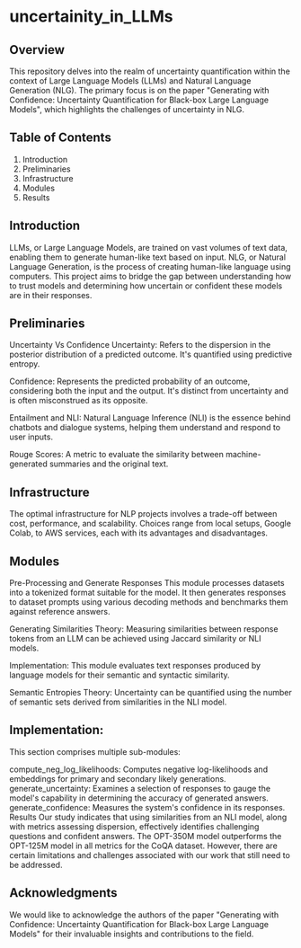 # uncertainity_in_LLMs

## Overview
This repository delves into the realm of uncertainty quantification within the context of Large Language Models (LLMs) and Natural Language Generation (NLG). The primary focus is on the paper "Generating with Confidence: Uncertainty Quantification for Black-box Large Language Models", which highlights the challenges of uncertainty in NLG.

## Table of Contents
1. Introduction
2. Preliminaries
3. Infrastructure
4. Modules
5. Results

## Introduction
LLMs, or Large Language Models, are trained on vast volumes of text data, enabling them to generate human-like text based on input. NLG, or Natural Language Generation, is the process of creating human-like language using computers. This project aims to bridge the gap between understanding how to trust models and determining how uncertain or confident these models are in their responses.

## Preliminaries
Uncertainty Vs Confidence
Uncertainty: Refers to the dispersion in the posterior distribution of a predicted outcome. It's quantified using predictive entropy.

Confidence: Represents the predicted probability of an outcome, considering both the input and the output. It's distinct from uncertainty and is often misconstrued as its opposite.

Entailment and NLI: Natural Language Inference (NLI) is the essence behind chatbots and dialogue systems, helping them understand and respond to user inputs.

Rouge Scores: A metric to evaluate the similarity between machine-generated summaries and the original text.

## Infrastructure
The optimal infrastructure for NLP projects involves a trade-off between cost, performance, and scalability. Choices range from local setups, Google Colab, to AWS services, each with its advantages and disadvantages.

## Modules
Pre-Processing and Generate Responses
This module processes datasets into a tokenized format suitable for the model. It then generates responses to dataset prompts using various decoding methods and benchmarks them against reference answers.

Generating Similarities
Theory: Measuring similarities between response tokens from an LLM can be achieved using Jaccard similarity or NLI models.

Implementation: This module evaluates text responses produced by language models for their semantic and syntactic similarity.

Semantic Entropies
Theory: Uncertainty can be quantified using the number of semantic sets derived from similarities in the NLI model.

## Implementation: 

This section comprises multiple sub-modules:

compute_neg_log_likelihoods: Computes negative log-likelihoods and embeddings for primary and secondary likely generations.
generate_uncertainty: Examines a selection of responses to gauge the model's capability in determining the accuracy of generated answers.
generate_confidence: Measures the system's confidence in its responses.
Results
Our study indicates that using similarities from an NLI model, along with metrics assessing dispersion, effectively identifies challenging questions and confident answers. The OPT-350M model outperforms the OPT-125M model in all metrics for the CoQA dataset. However, there are certain limitations and challenges associated with our work that still need to be addressed.

## Acknowledgments
We would like to acknowledge the authors of the paper "Generating with Confidence: Uncertainty Quantification for Black-box Large Language Models" for their invaluable insights and contributions to the field.
